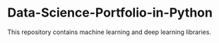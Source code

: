 # Data-Science-Portfolio-in-Python
This repository contains machine learning and deep learning libraries.
